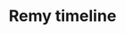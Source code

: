 ---
layout: post
title: 'Remy timeline'
story: 'http://www.bostonglobe.com/2014/03/22/jared-remy-timeline/RnIJqOgNMk6tryVl1YjATN/story.html'
text: 'An interactive timeline that examines nearly 100 moments from the life and criminal history of Jared Remy.'
vimeo: '<iframe src="//player.vimeo.com/video/92555721?title=0&amp;byline=0&amp;portrait=0&amp;color=ffffff" width="640" height="366" frameborder="0" webkitallowfullscreen mozallowfullscreen allowfullscreen></iframe>'
---